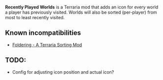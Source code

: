 **Recently Played Worlds** is a Terraria mod that adds an icon for every world a player has previously visited. Worlds
will also be sorted (per-player) from most to least recently visited.

## Known incompatibilities

- [Foldering - A Terraria Sorting Mod](https://steamcommunity.com/sharedfiles/filedetails/?id=3033802020)

## TODO:

- Config for adjusting icon position and actual icon?